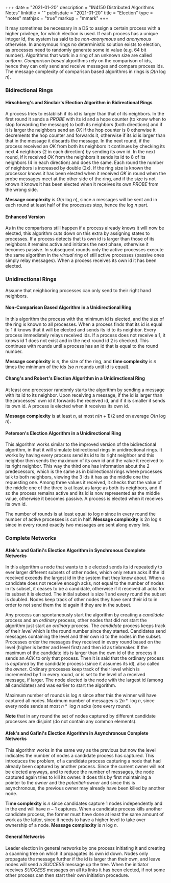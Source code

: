 +++
date = "2021-01-20"
description = "IN4150 Distributed Algorithms Notes"
linktitle = ""
publisdate = "2021-01-20"
title = "Election"
type = "notes"
mathjax = "true"
markup = "mmark"
+++

It may sometimes be necessary in a DS to assign a certain process with a higher privilege, for which election is used. If each process has a unique integer id, the system isa said to be _non-anonymous_ and _anonymous_ otherwise. In anonymous rings no deterministic solution exists to election, as processes need to randomly generate some id value (e.g. 64 bit number). Algorithms that work in a ring of an unknown size are called _uniform_. _Comparison based_ algorithms rely on the comparison of ids, hence they can only send and receive messages and compare process ids. The message complexity of comparison based algorithms in rings is $\Omega(n\text{ log }n)$.

### Bidirectional Rings

#### Hirschberg's and Sinclair's Election Algorithm in Bidirectional Rings

A process tries to establish if its id is larger than that of its neighbors. In the first round it sends a _PROBE_  with its id and a hope counter (to know when to stop forwarding the message) to both its neighbors (both directions) and if it is larger the neighbors send an _OK_ if the hop counter is 0 otherwise it decrements the hop counter and forwards it, otherwise if its id is larger than that in the message it discards the message. In the next round, if the process received an _OK_ from both its neighbors it continues by checking its next 4 neighbors (2 in each direction) by sending its own id. In the next round, if it received _OK_ from the neighbors it sends its id to 8 of its neighbors (4 in each direction) and does the same. Each round the number of neighbors is increased by double (2x). If the ring size is known the processor knows it has been elected when it received _OK_ in round when the probe messages meet at the other side of the ring, and if the size is not known it knows it has been elected when it receives its own _PROBE_ from the wrong side.

**Message complexity** is $O(n\text{ log }n)$, since $n$ messages will be sent and in each round at least half of the processes stop, hence the $\text{log }n$ part.

#### Enhanced Version

As in the comparisons still happen if a process already knows it will now be elected, this algorithm cuts down on this extra by assigning states to processes. If a process detects that ts own id is larger than those of its neighbors it remains active and initiates the next phase, otherwise it becomes passive. In subsequent rounds only the active processes execute the same algorithm in the _virtual_ ring of still active processes (passive ones simply relay messages). When a process receives its own id it has been elected.

### Unidirectional Rings

Assume that neighboring processes can only send to their right hand neighbors.

#### Non-Comparison Based Algorithm in a Unidirectional Ring

In this algorithm the process with the minimum id is elected, and the size of the ring is known to all processes. When a process finds that its id is equal to 1 it knows that it will be elected and sends its id to its neighbor. Every process immediately relays received ids. If a process does not receive a 1, it knows id 1 does not exist and in the next round id 2 is checked. This continues with rounds until a process has an id that is equal to the round number.

**Message complexity** is $n$, the size of the ring, and **time complexity** is $n$ times the minimum of the ids (so $n$ rounds until id is equal).

#### Chang's and Robert's Election Algorithm in a Unidirectional Ring

At least one processor randomly starts the algorithm by sending a message with its id to its neighbor. Upon receiving a message, if the id is larger than the processes' own id it forwards the received id, and if it is smaller it sends its own id. A process is elected when it receives its own id.

**Message complexity** is at least $n$, at most $n(n+1)/2$ and on average $O(n\text{ log }n)$.

#### Peterson's Election Algorithm in a Unidirectional Ring

This algorithm works similar to the improved version of the bidirectional algorithm, in that it will simulate bidirectional rings in unidirectional rings. It works by having every process send its id to its right neighbor and this neighbor then sends the maximum of its own id and the value it received to its right neighbor. This way the third one has information about the 2 predecessors, which is the same as in bidirectional rings where processes talk to both neighbors, viewing the 3 ids it has as the middle one the requesting one. Among three values it received, it checks that the value of the middle one of the three is at least as large as both its neighbors, and if so the process remains active and its id is now represented as the middle value, otherwise it becomes passive. A process is elected when it receives its own id.

The number of rounds is at least equal to $\text{log }n$ since in every round the number of active processes is cut in half. **Message complexity** is $2n\text{ log }n$ since in every round exactly two messages are sent along every link.

### Complete Networks

#### Afek's and Gafini's Election Algorithm in Synchronous Complete Networks

In this algorithm a node that wants to b e elected sends its id repeatedly to ever larger different subsets of other nodes, which only return acks if the id received exceeds the largest id in the system that they know about. When a candidate does not receive enough acks, not equal to the number of nodes in its subset, it ceases to be a candidate, otherwise if it received all acks for its subset it is elected. The initial subset is size 1 and every round the subset is doubled. Nodes keep track of other nodes they have sent their id to in order to not send them the id again if they are in the subset.

Any process can spontaneously start the algorithm by creating a _candidate_ process and an _ordinary_ process, other nodes that did not start the algorithm just start an _ordinary_ process. The _candidate_ process keeps track of their _level_ which is the round number since they started. Candidates send messages containing the level and their own id to the nodes in the subset. Processes order the messages they received in every round based on the level (higher is better and level first) and then id as tiebreaker. If the maximum of the candidate ids is larger than the own id of the process it sends an _ACK_ to only that process. Then it is said that the ordinary process is _captured_ by the candidate process (since it assumes its id), also called the _owner_. Ordinary processes keep track of their level which is incremented by 1 in every round, or is set to the level of a received message, if larger. The node elected is the node with the largest id (among all candidates) and was earlier to start the algorithm.

Maximum number of rounds is $\text{log }n$ since after this the winner will have captured all nodes. Maximum number of messages is $2n*\text{ log }n$, since every node sends at most $n*\text{ log }n$ acks (one every round).

**Note** that in any round the set of nodes captured by different candidate processes are disjoint (do not contain any common elements).

#### Afek's and Gafini's Election Algorithm in Asynchronous Complete Networks

This algorithm works in the same way as the previous but now the level indicates the number of nodes a candidate process has captured. This introduces the problem, of a candidate process capturing a node that had already been captured by another process. Since the current owner will not be elected anyways, and to reduce the number of messages, the node captured again tries to kill its owner. It does this by first maintaining a pointer to the _owner_ and the _potential-owner_ and since this is asynchronous, the previous owner may already have been killed by another node.

**Time complexity** is $n$ since candidates capture 1 nodes independently and in the end will have $n-1$ captures. When a candidate process kills another candidate process, the former must  have done at least the same amount of work as the latter, since it needs to have a higher level to take over ownership of a node. **Message complexity** is $n\text{ log }n$.

#### General Networks

Leader election in general networks by one process initiating it and creating a spanning tree on which it propagates its own id down. Nodes only propagate the message further if the id is larger than their own, and leave nodes will send a _SUCCESS_ message up the tree. When the initiator receives _SUCCESS_ messages on all its links it has been elected, if not some other process can then start their own initiation procedure.
